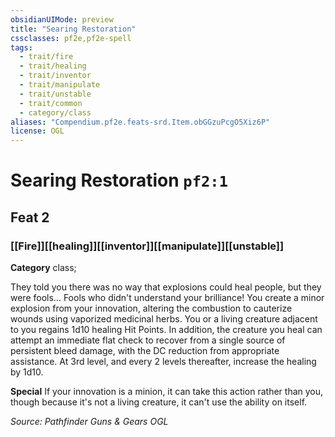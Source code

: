 ```yaml
---
obsidianUIMode: preview
title: "Searing Restoration"
cssclasses: pf2e,pf2e-spell
tags:
  - trait/fire
  - trait/healing
  - trait/inventor
  - trait/manipulate
  - trait/unstable
  - trait/common
  - category/class
aliases: "Compendium.pf2e.feats-srd.Item.obGGzuPcgO5Xiz6P"
license: OGL
---
```

# Searing Restoration `pf2:1`
## Feat 2
### [[Fire]][[healing]][[inventor]][[manipulate]][[unstable]]

**Category** class; 




They told you there was no way that explosions could heal people, but they were fools… Fools who didn't understand your brilliance! You create a minor explosion from your innovation, altering the combustion to cauterize wounds using vaporized medicinal herbs. You or a living creature adjacent to you regains 1d10 healing Hit Points. In addition, the creature you heal can attempt an immediate flat check to recover from a single source of persistent bleed damage, with the DC reduction from appropriate assistance. At 3rd level, and every 2 levels thereafter, increase the healing by 1d10.

**Special** If your innovation is a minion, it can take this action rather than you, though because it's not a living creature, it can't use the ability on itself.

*Source: Pathfinder Guns & Gears*
*OGL*